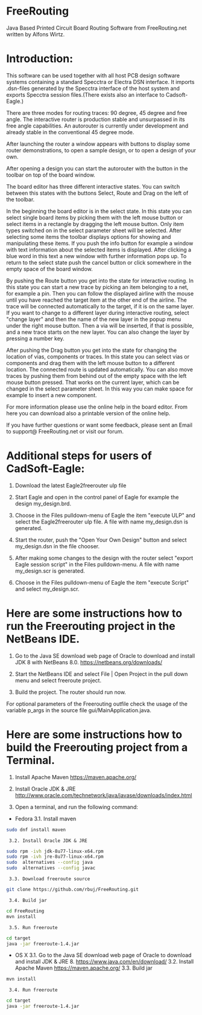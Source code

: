 FreeRouting
===========

Java Based Printed Circuit Board Routing Software from FreeRouting.net written by Alfons Wirtz.

Introduction:
=============

This software can be used together with all host PCB design software systems containing a standard Specctra or Electra DSN interface. It imports .dsn-files generated by the Specctra interface of the host system and exports Specctra session files.(There exists also an interface to Cadsoft-Eagle.)

There are three modes for routing traces: 90 degree, 45 degree and free angle. The interactive router is production stable and unsurpassed in its free angle capabilities. An autorouter is currently under development and already stable in the conventional 45 degree mode.

After launching the router a window appears with buttons to display some router demonstrations, to open a sample design, or to open a design of your own.

After opening a design you can start the autorouter with the button in the toolbar on top of the board window.

The board editor has three different interactive states. You can switch between this states with the buttons Select, Route and Drag on the left of the toolbar.

In the beginning the board editor is in the select state. In this state you can select single board items by picking them with the left mouse button or select items in a rectangle by dragging the left mouse button. Only item types switched on in the select parameter sheet will be selected. After selecting some items the toolbar displays options for showing and manipulating these items. If you push the info button for example a window with text information about the selected items is displayed. After clicking a blue word in this text a new window with further information pops up. To return to the select state push the cancel button or click somewhere in the empty space of the board window.

By pushing the Route button you get into the state for interactive routing. In this state you can start a new trace by picking an item belonging to a net, for example a pin. Then you can follow the displayed airline with the mouse until you have reached the target item at the other end of the airline. The trace will be connected automatically to the target, if it is on the same layer. If you want to change to a different layer during interactive routing, select "change layer" and then the name of the new layer in the popup menu under the right mouse button. Then a via will be inserted, if that is possible, and a new trace starts on the new layer. You can also change the layer by pressing a number key.

After pushing the Drag button you get into the state for changing the location of vias, components or traces. In this state you can select vias or components and drag them with the left mouse button to a different location. The connected route is updated automatically. You can also move traces by pushing them from behind out of the empty space with the left mouse button pressed. That works on the current layer, which can be changed in the select parameter sheet. In this way you can make space for example to insert a new component.

For more information please use the online help in the board editor. From here you can download also a printable version of the online help.

If you have further questions or want some feedback, please sent an Email to support@ FreeRouting.net or visit our forum.

Additional steps for users of CadSoft-Eagle:
============================================

1) Download the latest Eagle2freerouter ulp file

2) Start Eagle and open in the control panel of Eagle for example the design my_design.brd.

3) Choose in the Files pulldown-menu of Eagle the item "execute ULP" and select the Eagle2freerouter ulp file. A file with name my_design.dsn is generated.

4) Start the router, push the "Open Your Own Design" button and select my_design.dsn in the file chooser.

5) After making some changes to the design with the router select "export Eagle session script" in the Files pulldown-menu. A file with name my_design.scr is generated.

6) Choose in the Files pulldown-menu of Eagle the item "execute Script" and select my_design.scr.


Here are some instructions how to run the Freerouting project in the NetBeans IDE.
==================================================================================

1) Go to the Java SE download web page of Oracle to download and install JDK 8 with NetBeans 8.0. https://netbeans.org/downloads/

2) Start the NetBeans IDE and select File | Open Project in the pull down menu and select freeroute project.

3) Build the project. The router should run now.

For optional parameters of the Freerouting outfile check the usage of the variable p_args in the source file gui/MainApplication.java.

Here are some instructions how to build the Freerouting project from a Terminal.
==================================================================================

1. Install Apache Maven https://maven.apache.org/

2. Install Oracle JDK & JRE http://www.oracle.com/technetwork/java/javase/downloads/index.html

3. Open a terminal, and run the following command:

  * Fedora
     3.1. Install maven
```bash
sudo dnf install maven
```
     3.2. Install Oracle JDK & JRE
```bash
sudo rpm -ivh jdk-8u77-linux-x64.rpm
sudo rpm -ivh jre-8u77-linux-x64.rpm 
sudo  alternatives --config java
sudo  alternatives --config javac
```
     3.3. Download freeroute source
```bash
git clone https://github.com/rbuj/FreeRouting.git
```
     3.4. Build jar
```bash
cd FreeRouting
mvn install
```
     3.5. Run freeroute
```bash
cd target
java -jar freeroute-1.4.jar
```

  * OS X
     3.1. Go to the Java SE download web page of Oracle to download and install JDK & JRE 8. https://www.java.com/en/download/
     3.2. Install Apache Maven https://maven.apache.org/
     3.3. Build jar
```bash
mvn install
```
     3.4. Run freeroute
```bash
cd target
java -jar freeroute-1.4.jar
```
